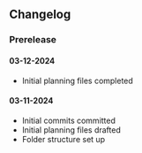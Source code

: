 ## Changelog

### Prerelease

#### 03-12-2024

- Initial planning files completed

#### 03-11-2024

- Initial commits committed
- Initial planning files drafted
- Folder structure set up
